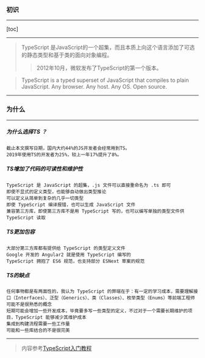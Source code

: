 ### 初识
---
[toc]

---
>TypeScript 是JavaScript的一个超集，而且本质上向这个语言添加了可选的静态类型和基于类的面向对象编程。
>>2012年10月，微软发布了TypeScript的第一个版本。


>TypeScript is a typed superset of JavaScript that compiles to plain JavaScript. Any browser. Any host. Any OS. Open source.

---

### 为什么

---
##### 为什么选择TS ？
    截止本文撰写日期，国内大约44%的JS开发者会经常用到TS。
    2019年使用TS的开发者为25%，较上一年17%提升了8%。
##### TS增加了代码的可读性和维护性

    TypeScript 是 JavaScript 的超集，.js 文件可以直接重命名为 .ts 即可
    即使不显式的定义类型，也能够自动做出类型推论
    可以定义从简单到复杂的几乎一切类型
    即使 TypeScript 编译报错，也可以生成 JavaScript 文件
    兼容第三方库，即使第三方库不是用 TypeScript 写的，也可以编写单独的类型文件供     TypeScript 读取

##### TS更加包容
    
    大部分第三方库都有提供给 TypeScript 的类型定义文件
    Google 开发的 Angular2 就是使用 TypeScript 编写的
    TypeScript 拥抱了 ES6 规范，也支持部分 ESNext 草案的规范

##### TS的缺点
    
    任何事物都是有两面性的，我认为 TypeScript 的弊端在于：有一定的学习成本，需要理解接口（Interfaces）、泛型（Generics）、类（Classes）、枚举类型（Enums）等前端工程师可能不是很熟悉的概念
    短期可能会增加一些开发成本，毕竟要多写一些类型的定义，不过对于一个需要长期维护的项目，TypeScript 能够减少其维护成本
    集成到构建流程需要一些工作量
    可能和一些库结合的不是很完美




------------------------------------------------------------
> 内容参考[TypeScript入门教程](https://ts.xcatliu.com/introduction/what-is-typescript)